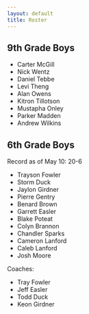 ```yaml
---
layout: default
title: Roster
---
```

9th Grade Boys
--------------

- Carter McGill
- Nick Wentz
- Daniel Tebbe
- Levi Theng
- Alan Owens
- Kitron Tillotson
- Mustapha Onley
- Parker Madden
- Andrew Wilkins

6th Grade Boys
--------------

Record as of May 10\: 20-6

- Trayson Fowler
- Storm Duck
- Jaylon Girdner
- Pierre Gentry
- Benard Brown
- Garrett Easler
- Blake Poteat
- Colyn Brannon
- Chandler Sparks
- Cameron Lanford
- Caleb Lanford
- Josh Moore

Coaches:
- Tray Fowler
- Jeff Easler
- Todd Duck
- Keon Girdner
